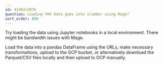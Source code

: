 ```yaml
---
id: 41463c387b
question: Loading FHV Data goes into slumber using Mage?
sort_order: 800
---
```


Try loading the data using Jupyter notebooks in a local environment. There might be bandwidth issues with Mage.

Load the data into a pandas DataFrame using the URLs, make necessary transformations, upload to the GCP bucket, or alternatively download the Parquet/CSV files locally and then upload to GCP manually.